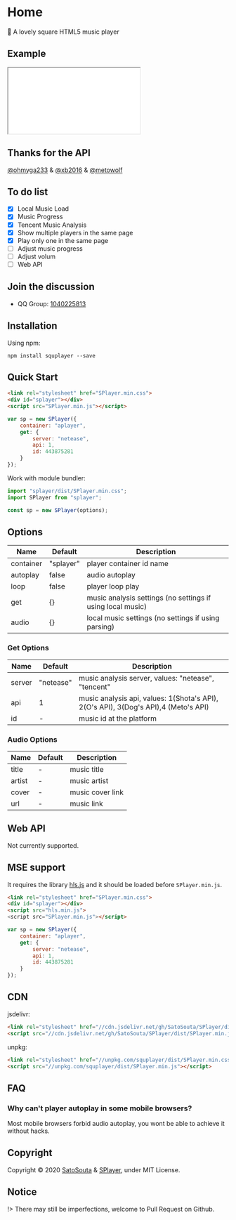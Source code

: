 # Home

🍭 A lovely square HTML5 music player

## Example

<iframe src="example.html"></iframe>

## Thanks for the API

[@ohmyga233](https://github.com/ohmyga233) & [@xb2016](https://github.com/xb2016) & [@metowolf](https://github.com/metowolf)

## To do list
 - [x] Local Music Load
 - [x] Music Progress
 - [x] Tencent Music Analysis
 - [x] Show multiple players in the same page
 - [x] Play only one in the same page
 - [ ] Adjust music progress
 - [ ] Adjust volum
 - [ ] Web API

## Join the discussion

 - QQ Group: [1040225813](https://shang.qq.com/wpa/qunwpa?idkey=fb30524582f88ffc33bcb0da8734a91c877694984794f6cb7f87a3d1269eaecf)

## Installation

Using npm:
```
npm install squplayer --save
```

## Quick Start

```html
<link rel="stylesheet" href="SPlayer.min.css">
<div id="splayer"></div>
<script src="SPlayer.min.js"></script>
```

```js
var sp = new SPlayer({
    container: "aplayer",
    get: {
        server: "netease",
        api: 1,
        id: 443875281
    }
});
```

Work with module bundler:
```js
import "splayer/dist/SPlayer.min.css";
import SPlayer from "splayer";

const sp = new SPlayer(options);
```

## Options

Name|Default|Description
----|-------|-----------
container|"splayer"|player container id name
autoplay|false|audio autoplay
loop|false|player loop play
get|{}|music analysis settings (no settings if using local music)
audio|{}|local music settings (no settings if using parsing)

### Get Options

Name|Default|Description
----|-------|-----------
server|"netease"|music analysis server, values: "netease", "tencent"
api|1|music analysis api, values: 1(Shota's API), 2(O's API), 3(Dog's API),4 (Meto's API)
id|-|music id at the platform

### Audio Options

Name|Default|Description
----|-------|-----------
title|-|music title
artist|-|music artist
cover|-|music cover link
url|-|music link

## Web API

Not currently supported.

## MSE support

It requires the library [hls.js](https://github.com/video-dev/hls.js) and it should be loaded before `SPlayer.min.js`.

```html
<link rel="stylesheet" href="SPlayer.min.css">
<div id="splayer"></div>
<script src="hls.min.js">
<script src="SPlayer.min.js"></script>
```

```js
var sp = new SPlayer({
    container: "aplayer",
    get: {
        server: "netease",
        api: 1,
        id: 443875281
    }
});
```

## CDN

jsdelivr:

```html
<link rel="stylesheet" href="//cdn.jsdelivr.net/gh/SatoSouta/SPlayer/dist/SPlayer.min.css">
<script src="//cdn.jsdelivr.net/gh/SatoSouta/SPlayer/dist/SPlayer.min.js"></script>
```

unpkg:

```html
<link rel="stylesheet" href="//unpkg.com/squplayer/dist/SPlayer.min.css">
<script src="//unpkg.com/squplayer/dist/SPlayer.min.js"></script>
```

## FAQ

### Why can't player autoplay in some mobile browsers?

Most mobile browsers forbid audio autoplay, you wont be able to achieve it without hacks.

## Copyright

Copyright © 2020 [SatoSouta](https://713.moe/) & [SPlayer](https://splayer.js.org/), under MIT License.

## Notice

!> There may still be imperfections, welcome to Pull Request on Github.